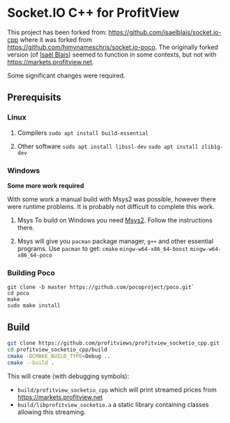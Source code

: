 ﻿# **Socket.IO C++ for ProfitView**

This project has been forked from: https://github.com/isaelblais/socket.io-cpp where it was forked from https://github.com/himynameschris/socket.io-poco.
The originally forked version (of [Isaël Blais](https://github.com/isaelblais)) seemed to function in some contexts, but not with https://markets.profitview.net.

Some significant changes were required.

## Prerequisits ##

### Linux

1. Compilers
   `sudo apt install build-essential`
   
1. Other software
   `sudo apt install libssl-dev`
   `sudo apt install zlib1g-dev`

### Windows

**Some more work required**

With some work a manual build with Msys2 was possible, however there were runtime problems.  It is probably not difficult to complete this work.

1. Msys
   To build on Windows you need [Msys2](https://www.msys2.org/).  Follow the instructions there.

2. Msys will give you `pacman` package manager, `g++` and other essential programs.
   Use `pacman` to get:
   `cmake`
   `mingw-w64-x86_64-boost`
   `mingw-w64-x86_64-poco`

### Building Poco

   ```shell
   git clone -b master https://github.com/pocoproject/poco.git`
   cd poco
   make
   sudo make install
   ```
   
## Build

```bash
git clone https://github.com/profitviews/profitview_socketio_cpp.git
cd profitview_socketio_cpp/build
cmake -DCMAKE_BUILD_TYPE=Debug ..
cmake --build .
```

This will create (with debugging symbols):
* `build/profitview_socketio_cpp` which will print streamed prices from https://markets.profitview.net
* `build/libprofitview_socketio.a` a static library containing classes allowing this streaming.
